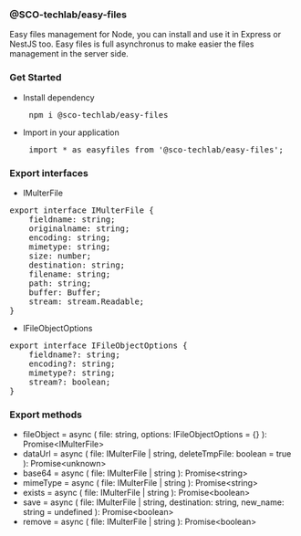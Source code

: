 ### @SCO-techlab/easy-files
Easy files management for Node, you can install and use it in Express or NestJS too.
Easy files is full asynchronus to make easier the files management in the server side.


### Get Started
- Install dependency
<pre>
    npm i @sco-techlab/easy-files
</pre>
- Import in your application
<pre>
    import * as easyfiles from '@sco-techlab/easy-files';
</pre>


### Export interfaces
- IMulterFile
<pre>
export interface IMulterFile {
    fieldname: string;
    originalname: string;
    encoding: string;
    mimetype: string;
    size: number;
    destination: string;
    filename: string;
    path: string;
    buffer: Buffer;
    stream: stream.Readable;
}
</pre>
- IFileObjectOptions
<pre>
export interface IFileObjectOptions {
    fieldname?: string;
    encoding?: string;
    mimetype?: string;
    stream?: boolean;
}
</pre>


### Export methods
- fileObject = async ( file: string, options: IFileObjectOptions = {} ): Promise&lt;IMulterFile&gt;
- dataUrl = async ( file: IMulterFile | string, deleteTmpFile: boolean = true ): Promise&lt;unknown&gt;
- base64 = async ( file: IMulterFile | string ): Promise&lt;string&gt;
- mimeType = async ( file: IMulterFile | string ): Promise&lt;string&gt;
- exists = async ( file: IMulterFile | string ): Promise&lt;boolean&gt;
- save = async ( file: IMulterFile | string, destination: string, new_name: string = undefined ): Promise&lt;boolean&gt;
- remove = async ( file: IMulterFile | string ): Promise&lt;boolean&gt;